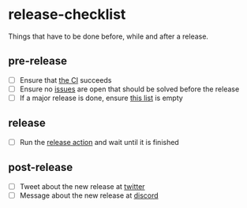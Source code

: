 # release-checklist
Things that have to be done before, while and after a release.

## pre-release

- [ ] Ensure that [the CI](https://github.com/pubkey/rxdb/actions) succeeds
- [ ] Ensure no [issues](https://github.com/pubkey/rxdb/issues) are open that should be solved before the release
- [ ] If a major release is done, ensure [this list](./before-next-major.md) is empty

## release

- [ ] Run the [release action](https://github.com/pubkey/rxdb/actions/workflows/release.yml) and wait until it is finished

## post-release

- [ ] Tweet about the new release at [twitter](https://twitter.com/compose/tweet)
- [ ] Message about the new release at [discord](https://discord.gg/tqt9ZttJfD)
